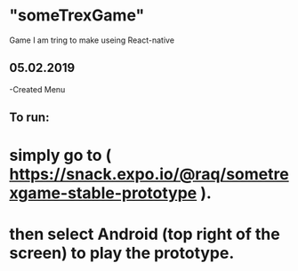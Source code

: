 # "someTrexGame" 

Game I am tring to make useing React-native

## 05.02.2019
-Created Menu

## To run:
# simply go to ( https://snack.expo.io/@raq/sometrexgame-stable-prototype ).
# then select Android (top right of the screen) to play the prototype.

